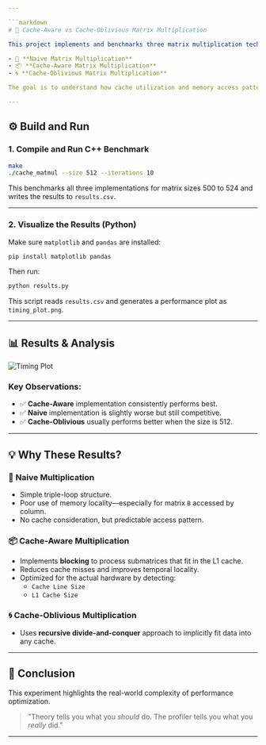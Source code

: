 ```yaml
---

```markdown
# 🔢 Cache-Aware vs Cache-Oblivious Matrix Multiplication

This project implements and benchmarks three matrix multiplication techniques:

- 🧠 **Naive Matrix Multiplication**
- 📦 **Cache-Aware Matrix Multiplication**
- 🌀 **Cache-Oblivious Matrix Multiplication**

The goal is to understand how cache utilization and memory access patterns affect performance in large-scale matrix computations.

---
```


## ⚙️ Build and Run

### 1. **Compile and Run C++ Benchmark**

```bash
make
./cache_matmul --size 512 --iterations 10       
```

This benchmarks all three implementations for matrix sizes 500 to 524 and writes the results to `results.csv`.

---

### 2. **Visualize the Results (Python)**

Make sure `matplotlib` and `pandas` are installed:

```bash
pip install matplotlib pandas
```

Then run:

```bash
python results.py
```

This script reads `results.csv` and generates a performance plot as `timing_plot.png`.

---

## 📊 Results & Analysis

![Timing Plot](timing_plot.png)

### Key Observations:

- ✅ **Cache-Aware** implementation consistently performs best.
- ✅ **Naive** implementation is slightly worse but still competitive.
- ✅ **Cache-Oblivious** usually performs better when the size is 512.

---

## 💡 Why These Results?

### 🧠 Naive Multiplication
- Simple triple-loop structure.
- Poor use of memory locality—especially for matrix `B` accessed by column.
- No cache consideration, but predictable access pattern.

### 📦 Cache-Aware Multiplication
- Implements **blocking** to process submatrices that fit in the L1 cache.
- Reduces cache misses and improves temporal locality.
- Optimized for the actual hardware by detecting:
  - `Cache Line Size`
  - `L1 Cache Size`

### 🌀 Cache-Oblivious Multiplication
- Uses **recursive divide-and-conquer** approach to implicitly fit data into any cache.
---

## 🧪 Conclusion

This experiment highlights the real-world complexity of performance optimization. 

> "Theory tells you what you *should* do. The profiler tells you what you *really* did."

---
